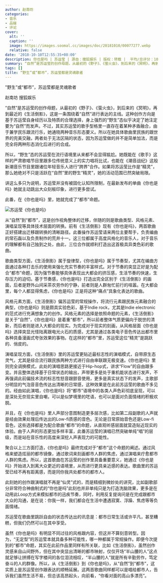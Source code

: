 ```yaml
---
author: 赵南坊
categories:
- 音乐
- 品碟
- 评论
cover:
  alt: ''
  caption: ''
  image: https://images.soomal.cc/images/doc/20181010/00077277.webp
  relative: false
date: '2018-10-10T12:55:35+08:00'
description: 你也是吗 | 苏运莹 | 源自：搜狐娱乐 | 版权：转载 |  平均/总评分：10.00/10
summary: “自然”是苏运莹的创作母题，从最初的《野子》、《萤火虫》，到后来的《冥明》，再到最近的《生活倒影》，这是一条围绕着“自然”进行表达的主线。这种创作方向是基于苏运莹自身经历以及特质的合理选择，身上强烈的“野生”态似乎决定了她注定要为“自然”而发声……
tags: []
title: “野生”或“都市”，苏运莹都是灵魂歌者
---
```


"野生”或“都市”，苏运莹都是灵魂歌者

赵南坊 搜狐娱乐

“自然”是苏运莹的创作母题，从最初的《野子》、《萤火虫》，到后来的《冥明》，再到最近的《生活倒影》，这是一条围绕着“自然”进行表达的主线。这种创作方向是基于苏运莹自身经历以及特质的合理选择，身上强烈的“野生”态似乎决定了她注定要为“自然”而发声。不过，其实苏运莹的歌手型格里一直存在着某种矛盾融合，由于兼学民乐跟流行乐，她通晓两种音乐形态要义。所以在她具体歌曲里民族的跟世界的完美交融，两者处于无法区隔的状态，因为苏运莹做的并不是简单加法，而是完全将两种形态消化后进行的合成。

所以，“野生”态的苏运莹在流行语境里从来都不会显得尴尬。她既能在《歌手》这样的严肃歌唱节目里跟多位传统意义上的实力唱将比试，也能在《潮音战纪》这般新潮音乐节目里跟诸位年轻音乐人进行“跨界”合作。如果将苏运莹比作是“精灵”，那么她绝对不只是活跃在“自然”里的野生“精灵”，她的活动范围已然突破局限。

讲这么多只为说明，苏运莹并没有被固化认知所限制，在最新发布的单曲《你也是吗》她就主动跳出大众刻板印象，进行更多尝试。

此番，在《你也是吗》里，她就完成了“都市”命题。

![苏运莹《你也是吗》](https://images.soomal.cc/images/doc/20181010/00077277.webp)





从“自然”到“都市”，这是创作视角整体的迁移，伴随的则是歌曲类型、风格元素、演唱呈现等具体技术层面的转换。前有《生活倒影》现有《你也是吗》，两首歌曲正好搭建出迁移跟转换的清晰路径。此番操作苏运莹请来两位主要帮手，负责编曲的常石磊以及负责制作的荒井十一。这三位都属于高度风格化的音乐人，对于音乐的理解都有自己独到之处，由此，三位合作就顺利打造出这首极具异类色彩的歌曲。

歌曲类型方面，《生活倒影》属于旋律型，《你也是吗》属于节奏型，尤其在编曲方面通过各种打击乐的使用来强化充实节奏的丰富样式。对于节奏的突显正好是为配合“都市”命题，因为强节奏能够具体表现出大都会的挤压感，生活节奏的快速，生存压力的迫切。基于节奏感，《你也是吗》打造出完全区别于《生活倒影》的画面，后者是野外山间采茶农劳作的宁静，前者则是人群匆忙前行的喧嚣。在大都会里，每个人都显得焦虑，《你也是吗》正是将这种“痛点”具象化表达的歌曲。

风格元素方面，《生活倒影》偏苏运莹的常规操作，将流行元素跟民族元素融合的典型，《你也是吗》则是颇具实验色彩，基于Indie rock，尤其是Indie electronic的范式进行充满想象力的创作。风格元素的选择是依照命题的元素，《生活倒影》是关于“自然”，《你也是吗》是着重“都市”，所以前者整体气质更偏向于脱世的清新，而后者则是进入大都会的现实。为完成对于现实的刻画，从风格层面《你也是吗》选择突显光怪陆离跟电光火石的质感，尤其是通过各类电子音色传达出都市里各种具备漫画式夸张效果的事物。在这样的“都市”里，苏运莹这位“精灵”是跳跃的、俏皮的。

演唱呈现方面，《生活倒影》里的苏运莹更贴近最标志性的演唱模式，自带原生态灵气，尤其是综合流行跟民族两种方式进行自由串联跟无极变速。《你也是吗》里则完全调换模式，此处的演唱思路更接近于Hip-hop式，讲求“Flow”的自由跟多变。并且整体选择基于日常状态的输出，声带更多是处于重机能状态进行发声，不再强调此前偏技术流的标志性怒音跟颤音使用，更多是真实状态下的发声，主歌部分明显的气泡音音色传达出清晰的日常感，这种效果是在此前苏运莹的歌曲不多见的。经由如此演唱，《你也是吗》将“都市”语境中的各类人声色彩彻底呈现，可以是深处无奈现实里自嘲，可以是似梦境里的呓语，也可以是面对负面情绪的积极欢脱。

并且，在《你也是吗》里人声部分意图制造更多层次感，比如第二段副歌的人声就是经由效果处理后传达出的Low-fi质感的音色。无论是日常原始音色还是Low-fi音色，这些选择都是为配合歌曲“都市”的命题，从直观听感层面就营造贴近现实的体验。由于人声的形态更加多样丰富，此番苏运莹的演唱已然突破单纯“唱”的层级，而是站在音乐性的高度来深挖人声表现力的可能性。

聚合以上三方面打造，《你也是吗》最终完成对于“都市”这个命题的阐述。通过风格来塑造炫丽的都市镜像，通过歌词来刻画都市人群的焦虑，通过演唱来疗愈都市人群的焦虑。所以，这首歌曲在苏运莹的创作里具备重要意义，她通过《你也是吗》开始进入到离大众更近的语境里，从而进行更具亲近感的表达。歌曲里的苏运莹已经不再有距离感，而是同你我共处都市的都市人。

此刻她的创作跟演唱就不再是“仙灵”式的，而是精细到微妙处的讲究，比如副歌部分非常符合神曲制式的“你也是吗”此刻也并非单纯只是为打造洗脑效果，更多是在动用此Loop方式来模拟都市的迅疾节奏，同时，利用反复提询问是在完成跟都市大众的沟通，是在说：你我一样，我们都会在生活中遭遇寂寞、浮躁、焦虑等等负面情绪。

苏运莹在歌曲里跳跃自由的状态传达出的讯息是：都市日常生活或许平凡，甚至糟糕，但我们仍然可以在其中享受。

虽然《你也是吗》有明显不同过往的风格跟内容，但这并不算刻意转型。因为，“无定型”的苏运莹本就具备多种可能性，哪一种都属于常规操作。即便今次提到的“都市”命题，其实在此前作品里同样有所关联，比如《生活倒影》，虽然创作灵感来自山间野外，但在其中突显出清晰的都市映射，仅仅开场“半山腰的人”这点就足够让拼搏在写字楼间的各位泪流相叹，“半山腰的人”就是所有辛勤劳作，笃定奋斗的人的群像。所以，从《生活倒影》到《你也是吗》，从“自然”到“都市”，这实质上是苏运莹创作跟表达的顺畅延展。这两首歌曲同样都可以是唱给都市人，告诉我们虽然生活不易，但总该高昂起头，向前看，“你看对面的高山多漂亮”。